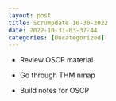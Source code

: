 ```yaml
---
layout: post
title: Scrumpdate 10-30-2022 
date: 2022-10-31-03-37-44
categories: [Uncategorized]
---
```


- Review OSCP material

- Go through THM nmap

- Build notes for OSCP